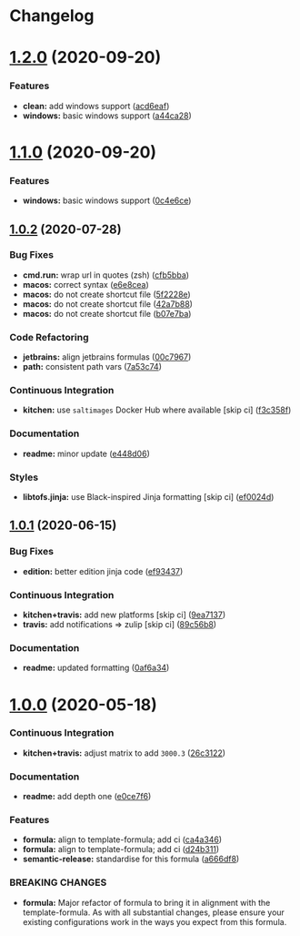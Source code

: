 # Changelog

# [1.2.0](https://github.com/saltstack-formulas/jetbrains-rider-formula/compare/v1.1.0...v1.2.0) (2020-09-20)


### Features

* **clean:** add windows support ([acd6eaf](https://github.com/saltstack-formulas/jetbrains-rider-formula/commit/acd6eaf925ebf475a064b77f1c2286a563cdd29f))
* **windows:** basic windows support ([a44ca28](https://github.com/saltstack-formulas/jetbrains-rider-formula/commit/a44ca281592dee8a1eb254b705af424f38907061))

# [1.1.0](https://github.com/saltstack-formulas/jetbrains-rider-formula/compare/v1.0.2...v1.1.0) (2020-09-20)


### Features

* **windows:** basic windows support ([0c4e6ce](https://github.com/saltstack-formulas/jetbrains-rider-formula/commit/0c4e6ce89daf8f908cd330955d2e88c6b0888473))

## [1.0.2](https://github.com/saltstack-formulas/jetbrains-rider-formula/compare/v1.0.1...v1.0.2) (2020-07-28)


### Bug Fixes

* **cmd.run:** wrap url in quotes (zsh) ([cfb5bba](https://github.com/saltstack-formulas/jetbrains-rider-formula/commit/cfb5bba642f978cb27d5970651421626587f6387))
* **macos:** correct syntax ([e6e8cea](https://github.com/saltstack-formulas/jetbrains-rider-formula/commit/e6e8ceab64026d3d31f651f5408ab319b5c9a31f))
* **macos:** do not create shortcut file ([5f2228e](https://github.com/saltstack-formulas/jetbrains-rider-formula/commit/5f2228e530d0c483dd3339cf332f15da79fc69a5))
* **macos:** do not create shortcut file ([42a7b88](https://github.com/saltstack-formulas/jetbrains-rider-formula/commit/42a7b889dda10f9cabdae81e01cb2fad411c608d))
* **macos:** do not create shortcut file ([b07e7ba](https://github.com/saltstack-formulas/jetbrains-rider-formula/commit/b07e7badf3013620a864f9166c5bf449825e7cb2))


### Code Refactoring

* **jetbrains:** align jetbrains formulas ([00c7967](https://github.com/saltstack-formulas/jetbrains-rider-formula/commit/00c79672fedae7eeb2dc0ed2c8b35121dc78e584))
* **path:** consistent path vars ([7a53c74](https://github.com/saltstack-formulas/jetbrains-rider-formula/commit/7a53c74486c8f27f971202783c40491f6ebc41a3))


### Continuous Integration

* **kitchen:** use `saltimages` Docker Hub where available [skip ci] ([f3c358f](https://github.com/saltstack-formulas/jetbrains-rider-formula/commit/f3c358f7b075fe9c3a2ed7a9cbd43422f3e1fd46))


### Documentation

* **readme:** minor update ([e448d06](https://github.com/saltstack-formulas/jetbrains-rider-formula/commit/e448d069771c7e9b67dbd04ab080630c6356e2d3))


### Styles

* **libtofs.jinja:** use Black-inspired Jinja formatting [skip ci] ([ef0024d](https://github.com/saltstack-formulas/jetbrains-rider-formula/commit/ef0024db97eacf3840102498f2573403ea690834))

## [1.0.1](https://github.com/saltstack-formulas/jetbrains-rider-formula/compare/v1.0.0...v1.0.1) (2020-06-15)


### Bug Fixes

* **edition:** better edition jinja code ([ef93437](https://github.com/saltstack-formulas/jetbrains-rider-formula/commit/ef934370c91bd4ba7bd48f7a458f50ba524062a9))


### Continuous Integration

* **kitchen+travis:** add new platforms [skip ci] ([9ea7137](https://github.com/saltstack-formulas/jetbrains-rider-formula/commit/9ea7137aa076b6739cc0c672ad95d2f18b977e88))
* **travis:** add notifications => zulip [skip ci] ([89c56b8](https://github.com/saltstack-formulas/jetbrains-rider-formula/commit/89c56b855fba5836a93af941cf1418fc128cd55f))


### Documentation

* **readme:** updated formatting ([0af6a34](https://github.com/saltstack-formulas/jetbrains-rider-formula/commit/0af6a346afc9cbad6d21f35f92a58c9d83c2bce4))

# [1.0.0](https://github.com/saltstack-formulas/jetbrains-rider-formula/compare/v0.2.0...v1.0.0) (2020-05-18)


### Continuous Integration

* **kitchen+travis:** adjust matrix to add `3000.3` ([26c3122](https://github.com/saltstack-formulas/jetbrains-rider-formula/commit/26c3122ed7176c72ea3a9efa7b1d81c69215ba41))


### Documentation

* **readme:** add depth one ([e0ce7f6](https://github.com/saltstack-formulas/jetbrains-rider-formula/commit/e0ce7f6b3572f93d85ab53c4b79303c3b74f6ac5))


### Features

* **formula:** align to template-formula; add ci ([ca4a346](https://github.com/saltstack-formulas/jetbrains-rider-formula/commit/ca4a346364c6583cb5bb1ea958073bdfff44a125))
* **formula:** align to template-formula; add ci ([d24b311](https://github.com/saltstack-formulas/jetbrains-rider-formula/commit/d24b3111f76543a76412eefa828212bc019c73b0))
* **semantic-release:** standardise for this formula ([a666df8](https://github.com/saltstack-formulas/jetbrains-rider-formula/commit/a666df821e1e6a7d4fc78c16641ce6a7d7f2ea37))


### BREAKING CHANGES

* **formula:** Major refactor of formula to bring it in alignment with the
template-formula. As with all substantial changes, please ensure your
existing configurations work in the ways you expect from this formula.
